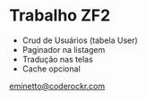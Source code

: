 # Trabalho ZF2

- Crud de Usuários (tabela User)
- Paginador na listagem
- Tradução nas telas
- Cache opcional

eminetto@coderockr.com